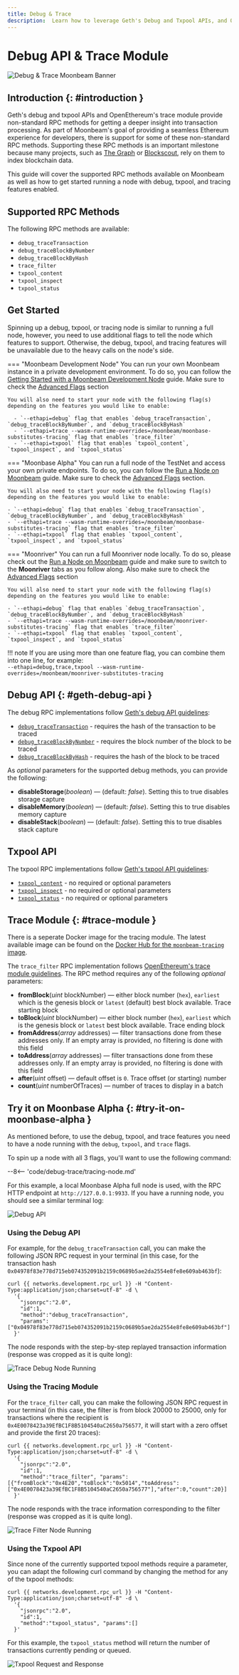 ```yaml
---
title: Debug & Trace
description:  Learn how to leverage Geth's Debug and Txpool APIs, and OpenEthereum's Trace module on Moonbeam
---
```


# Debug API & Trace Module

![Debug & Trace Moonbeam Banner](/images/builders/tools/debug-trace/debug-trace-banner.png)

## Introduction {: #introduction } 

Geth's debug and txpool APIs and OpenEthereum's trace module provide non-standard RPC methods for getting a deeper insight into transaction processing. As part of Moonbeam's goal of providing a seamless Ethereum experience for developers, there is support for some of these non-standard RPC methods. Supporting these RPC methods is an important milestone because many projects, such as [The Graph](https://thegraph.com/) or [Blockscout](https://docs.blockscout.com/), rely on them to index blockchain data.

This guide will cover the supported RPC methods available on Moonbeam as well as how to get started running a node with debug, txpool, and tracing features enabled.

## Supported RPC Methods

The following RPC methods are available: 

  - `debug_traceTransaction`
  - `debug_traceBlockByNumber`
  - `debug_traceBlockByHash`
  - `trace_filter`
  - `txpool_content`
  - `txpool_inspect`
  - `txpool_status`

## Get Started

Spinning up a debug, txpool, or tracing node is similar to running a full node, however, you need to use additional flags to tell the node which features to support. Otherwise, the debug, txpool, and tracing features will be unavailable due to the heavy calls on the node's side.

=== "Moonbeam Development Node"
    You can run your own Moonbeam instance in a private development environment. To do so, you can follow the [Getting Started with a Moonbeam Development Node](/builders/get-started/moonbeam-dev/) guide. Make sure to check the [Advanced Flags](/builders/get-started/moonbeam-dev/#advanced-flags-and-options) section

    You will also need to start your node with the following flag(s) depending on the features you would like to enable:

      - `--ethapi=debug` flag that enables `debug_traceTransaction`, `debug_traceBlockByNumber`, and `debug_traceBlockByHash`
      - `--ethapi=trace --wasm-runtime-overrides=/moonbeam/moonbase-substitutes-tracing` flag that enables `trace_filter` 
      - `--ethapi=txpool` flag that enables `txpool_content`, `txpool_inspect`, and `txpool_status`

=== "Moonbase Alpha"
    You can run a full node of the TestNet and access your own private endpoints. To do so, you can follow the [Run a Node on Moonbeam](/node-operators/networks/full-node/) guide. Make sure to check the [Advanced Flags](/node-operators/networks/full-node/#advanced-flags-and-options) section.

    You will also need to start your node with the following flag(s) depending on the features you would like to enable:

    - `--ethapi=debug` flag that enables `debug_traceTransaction`, `debug_traceBlockByNumber`, and `debug_traceBlockByHash`
    - `--ethapi=trace --wasm-runtime-overrides=/moonbeam/moonbase-substitutes-tracing` flag that enables `trace_filter` 
    - `--ethapi=txpool` flag that enables `txpool_content`, `txpool_inspect`, and `txpool_status`

=== "Moonriver"
    You can run a full Moonriver node locally. To do so, please check out the [Run a Node on Moonbeam](/node-operators/networks/full-node/) guide and make sure to switch to the **Moonriver** tabs as you follow along. Also make sure to check the [Advanced Flags](/node-operators/networks/full-node/#advanced-flags-and-options) section

    You will also need to start your node with the following flag(s) depending on the features you would like to enable:

    - `--ethapi=debug` flag that enables `debug_traceTransaction`, `debug_traceBlockByNumber`, and `debug_traceBlockByHash`
    - `--ethapi=trace --wasm-runtime-overrides=/moonbeam/moonriver-substitutes-tracing` flag that enables `trace_filter` 
    - `--ethapi=txpool` flag that enables `txpool_content`, `txpool_inspect`, and `txpool_status`

!!! note
    If you are using more than one feature flag, you can combine them into one line, for example:      
      `--ethapi=debug,trace,txpool --wasm-runtime-overrides=/moonbeam/moonriver-substitutes-tracing`

## Debug API {: #geth-debug-api } 

The debug RPC implementations follow [Geth's debug API guidelines](https://geth.ethereum.org/docs/rpc/ns-debug):

  - [`debug_traceTransaction`](https://geth.ethereum.org/docs/rpc/ns-debug#debug_tracetransaction) - requires the hash of the transaction to be traced
  - [`debug_traceBlockByNumber`](https://geth.ethereum.org/docs/rpc/ns-debug#debug_traceblockbynumber) - requires the block number of the block to be traced
  - [`debug_traceBlockByHash`](https://geth.ethereum.org/docs/rpc/ns-debug#debug_traceblockbyhash) - requires the hash of the block to be traced 

As *optional* parameters for the supported debug methods, you can provide the following:

 - **disableStorage**(*boolean*) — (default: _false_). Setting this to true disables storage capture
 - **disableMemory**(*boolean*) — (default: _false_). Setting this to true disables memory capture
 - **disableStack**(*boolean*) — (default: _false_). Setting this to true disables stack capture

## Txpool API

The txpool RPC implementations follow [Geth's txpool API guidelines](https://geth.ethereum.org/docs/rpc/ns-txpool):

  - [`txpool_content`](https://geth.ethereum.org/docs/rpc/ns-txpool#txpool_content) - no required or optional parameters
  - [`txpool_inspect`](https://geth.ethereum.org/docs/rpc/ns-txpool#txpool_inspect) - no required or optional parameters 
  - [`txpool_status`](https://geth.ethereum.org/docs/rpc/ns-txpool#txpool_status) - no required or optional parameters

## Trace Module {: #trace-module } 

There is a seperate Docker image for the tracing module. The latest available image can be found on the [Docker Hub for the `moonbeam-tracing` image](https://hub.docker.com/r/purestake/moonbeam-tracing/tags).

The `trace_filter` RPC implementation follows [OpenEthereum's trace module guidelines](https://openethereum.github.io/JSONRPC-trace-module#trace_filter). The RPC method requires any of the following *optional* parameters:

 - **fromBlock**(*uint* blockNumber) — either block number (`hex`), `earliest` which is the genesis block or `latest` (default) best block available. Trace starting block
 - **toBlock**(*uint* blockNumber) — either block number (`hex`), `earliest` which is the genesis block or `latest` best block available. Trace ending block
 - **fromAddress**(*array* addresses) — filter transactions done from these addresses only. If an empty array is provided, no filtering is done with this field
 - **toAddress**(*array* addresses) — filter transactions done from these addresses only. If an empty array is provided, no filtering is done with this field
 - **after**(*uint* offset) — default offset is `0`. Trace offset (or starting) number
 - **count**(*uint* numberOfTraces) — number of traces to display in a batch

## Try it on Moonbase Alpha {: #try-it-on-moonbase-alpha } 

As mentioned before, to use the debug, txpool, and trace features you need to have a node running with the `debug`, `txpool`, and `trace` flags. 

To spin up a node with all 3 flags, you'll want to use the following command:

--8<-- 'code/debug-trace/tracing-node.md'

For this example, a local Moonbase Alpha full node is used, with the RPC HTTP endpoint at `http://127.0.0.1:9933`. If you have a running node, you should see a similar terminal log:

![Debug API](/images/builders/tools/debug-trace/debug-trace-1.png)

### Using the Debug API

For example, for the `debug_traceTransaction` call, you can make the following JSON RPC request in your terminal (in this case, for the transaction hash `0x04978f83e778d715eb074352091b2159c0689b5ae2da2554e8fe8e609ab463bf`):

```
curl {{ networks.development.rpc_url }} -H "Content-Type:application/json;charset=utf-8" -d \
  '{
    "jsonrpc":"2.0",
    "id":1,
    "method":"debug_traceTransaction",
    "params": ["0x04978f83e778d715eb074352091b2159c0689b5ae2da2554e8fe8e609ab463bf"]
  }'
```

The node responds with the step-by-step replayed transaction information (response was cropped as it is quite long):

![Trace Debug Node Running](/images/builders/tools/debug-trace/debug-trace-2.png)

### Using the Tracing Module

For the `trace_filter` call, you can make the following JSON RPC request in your terminal (in this case, the filter is from block 20000 to 25000, only for transactions where the recipient is  `0x4E0078423a39EfBC1F8B5104540aC2650a756577`, it will start with a zero offset and provide the first 20 traces):

```
curl {{ networks.development.rpc_url }} -H "Content-Type:application/json;charset=utf-8" -d \
  '{
    "jsonrpc":"2.0",
    "id":1,
    "method":"trace_filter", "params":[{"fromBlock":"0x4E20","toBlock":"0x5014","toAddress":["0x4E0078423a39EfBC1F8B5104540aC2650a756577"],"after":0,"count":20}]
  }'
```

The node responds with the trace information corresponding to the filter (response was cropped as it is quite long).

![Trace Filter Node Running](/images/builders/tools/debug-trace/debug-trace-3.png)

### Using the Txpool API

Since none of the currently supported txpool methods require a parameter, you can adapt the following curl command by changing the method for any of the txpool methods:

```
curl {{ networks.development.rpc_url }} -H "Content-Type:application/json;charset=utf-8" -d \
  '{
    "jsonrpc":"2.0",
    "id":1,
    "method":"txpool_status", "params":[]
  }'
```

For this example, the `txpool_status` method will return the number of transactions currently pending or queued. 

![Txpool Request and Response](/images/builders/tools/debug-trace/debug-trace-4.png)
